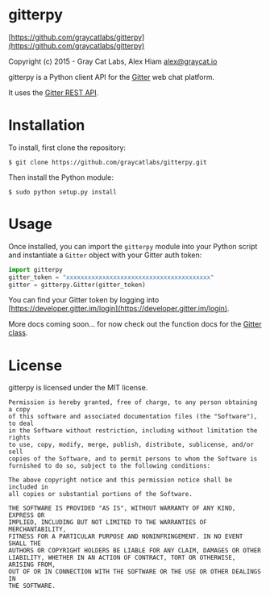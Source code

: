 # gitterpy

[https://github.com/graycatlabs/gitterpy](https://github.com/graycatlabs/gitterpy)

Copyright (c) 2015 - Gray Cat Labs, Alex Hiam <alex@graycat.io>

gitterpy is a Python client API for the [Gitter](https://gitter.im) web chat platform.

It uses the [Gitter REST API](https://developer.gitter.im/docs/rest-api).

# Installation

To install, first clone the repository:

    $ git clone https://github.com/graycatlabs/gitterpy.git

Then install the Python module:

    $ sudo python setup.py install

# Usage

Once installed, you can import the `gitterpy` module into your Python script and instantiate a `Gitter` object with your Gitter auth token:

```python
import gitterpy
gitter_token = "xxxxxxxxxxxxxxxxxxxxxxxxxxxxxxxxxxxxxxxx"
gitter = gitterpy.Gitter(gitter_token)
```
You can find your Gitter token by logging into [https://developer.gitter.im/login](https://developer.gitter.im/login).

More docs coming soon... for now check out the function docs for the [Gitter class](https://github.com/graycatlabs/gitterpy/tree/master/gitterpy/gitterpy.py).

# License

gitterpy is licensed under the MIT license.

    Permission is hereby granted, free of charge, to any person obtaining a copy
    of this software and associated documentation files (the "Software"), to deal
    in the Software without restriction, including without limitation the rights
    to use, copy, modify, merge, publish, distribute, sublicense, and/or sell
    copies of the Software, and to permit persons to whom the Software is
    furnished to do so, subject to the following conditions:

    The above copyright notice and this permission notice shall be included in
    all copies or substantial portions of the Software.

    THE SOFTWARE IS PROVIDED "AS IS", WITHOUT WARRANTY OF ANY KIND, EXPRESS OR
    IMPLIED, INCLUDING BUT NOT LIMITED TO THE WARRANTIES OF MERCHANTABILITY,
    FITNESS FOR A PARTICULAR PURPOSE AND NONINFRINGEMENT. IN NO EVENT SHALL THE
    AUTHORS OR COPYRIGHT HOLDERS BE LIABLE FOR ANY CLAIM, DAMAGES OR OTHER
    LIABILITY, WHETHER IN AN ACTION OF CONTRACT, TORT OR OTHERWISE, ARISING FROM,
    OUT OF OR IN CONNECTION WITH THE SOFTWARE OR THE USE OR OTHER DEALINGS IN
    THE SOFTWARE.
